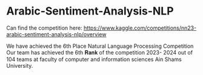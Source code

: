 # Arabic-Sentiment-Analysis-NLP 

Can find the competition here: https://www.kaggle.com/competitions/nn23-arabic-sentiment-analysis-nlp/overview


We have achieved the 6th Place Natural Language Processing Competition 
Our team has achieved the 6th 𝐑𝐚𝐧𝐤 of the competition 
2023- 2024 out of 104 teams at faculty of computer and
information sciences Ain Shams University.
